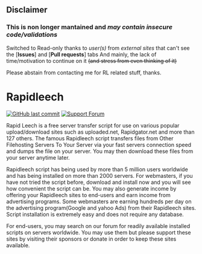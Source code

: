 ## Disclaimer

### This is non longer mantained and _may contain insecure code/validations_ 

Switched to Read-only thanks to *user(s)* from  _external sites_ that can't see the [**Issues**] and [**Pull requests**] tabs
And mainly, the lack of time/motivation to continue on it ~~(and stress from even thinking of it)~~

Please abstain from contacting me for RL related stuff, thanks.

# Rapidleech

[![GitHub last commit](https://img.shields.io/github/last-commit/Th3-822/rapidleech?label=last%20update)](https://github.com/Th3-822/rapidleech/commits/master)
[![Support Forum](https://img.shields.io/badge/Support%20Forum-Click%20Here-blue)](https://rapidleech.com/forum/)

Rapid Leech is a free server transfer script for use on various popular upload/download sites such as uploaded.net, Rapidgator.net and more than 127 others. The famous Rapidleech script transfers files from Other Filehosting Servers To Your Server via your fast servers connection speed and dumps the file on your server. You may then download these files from your server anytime later.

Rapidleech script has being used by more than 5 million users worldwide and has being installed on more than 2000 servers.
For webmasters, if you have not tried the script before, download and install now and you will see how convenient the script can be. You may also generate income by offering your Rapidleech sites to end-users and earn income from advertising programs. Some webmasters are earning hundreds per day on the advertising program(Google and yahoo Ads) from their Rapidleech sites. Script installation is extremely easy and does not require any database.

For end-users, you may search on our forum for readily available installed scripts on servers worldwide. You may use them but please support these sites by visiting their sponsors or donate in order to keep these sites available.
